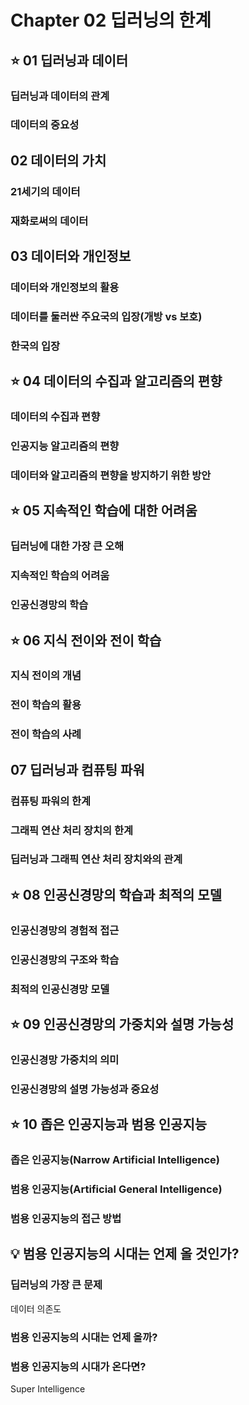 # Chapter 02 딥러닝의 한계
## :star: 01 딥러닝과 데이터
### 딥러닝과 데이터의 관계

### 데이터의 중요성

## 02 데이터의 가치
### 21세기의 데이터

### 재화로써의 데이터

## 03 데이터와 개인정보
### 데이터와 개인정보의 활용

### 데이터를 둘러싼 주요국의 입장(개방 vs 보호)

### 한국의 입장

## :star: 04 데이터의 수집과 알고리즘의 편향
### 데이터의 수집과 편향

### 인공지능 알고리즘의 편향

### 데이터와 알고리즘의 편향을 방지하기 위한 방안

## :star: 05 지속적인 학습에 대한 어려움
### 딥러닝에 대한 가장 큰 오해

### 지속적인 학습의 어려움

### 인공신경망의 학습

## :star: 06 지식 전이와 전이 학습
### 지식 전이의 개념

### 전이 학습의 활용

### 전이 학습의 사례

## 07 딥러닝과 컴퓨팅 파워
### 컴퓨팅 파워의 한계

### 그래픽 연산 처리 장치의 한계

### 딥러닝과 그래픽 연산 처리 장치와의 관계

## :star: 08 인공신경망의 학습과 최적의 모델
### 인공신경망의 경험적 접근

### 인공신경망의 구조와 학습

### 최적의 인공신경망 모델

## :star: 09 인공신경망의 가중치와 설명 가능성
### 인공신경망 가중치의 의미

### 인공신경망의 설명 가능성과 중요성

## :star: 10 좁은 인공지능과 범용 인공지능
### 좁은 인공지능(Narrow Artificial Intelligence)

### 범용 인공지능(Artificial General Intelligence)

### 범용 인공지능의 접근 방법

## :bulb: 범용 인공지능의 시대는 언제 올 것인가?
### 딥러닝의 가장 큰 문제
데이터 의존도

### 범용 인공지능의 시대는 언제 올까?

### 범용 인공지능의 시대가 온다면?
Super Intelligence
